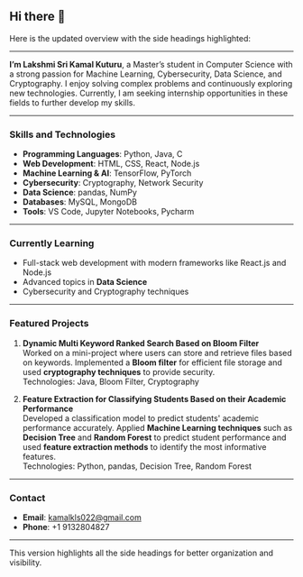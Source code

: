 ## Hi there 👋

Here is the updated overview with the side headings highlighted:

---

**I’m Lakshmi Sri Kamal Kuturu**, a Master’s student in Computer Science with a strong passion for Machine Learning, Cybersecurity, Data Science, and Cryptography. I enjoy solving complex problems and continuously exploring new technologies. Currently, I am seeking internship opportunities in these fields to further develop my skills.

---

### **Skills and Technologies**

- **Programming Languages**: Python, Java, C  
- **Web Development**: HTML, CSS, React, Node.js  
- **Machine Learning & AI**: TensorFlow, PyTorch  
- **Cybersecurity**: Cryptography, Network Security  
- **Data Science**: pandas, NumPy  
- **Databases**: MySQL, MongoDB  
- **Tools**: VS Code, Jupyter Notebooks, Pycharm  

---

### **Currently Learning**

- Full-stack web development with modern frameworks like React.js and Node.js  
- Advanced topics in **Data Science**  
- Cybersecurity and Cryptography techniques  

---

### **Featured Projects**

1. **Dynamic Multi Keyword Ranked Search Based on Bloom Filter**  
   Worked on a mini-project where users can store and retrieve files based on keywords. Implemented a **Bloom filter** for efficient file storage and used **cryptography techniques** to provide security.  
   Technologies: Java, Bloom Filter, Cryptography  

2. **Feature Extraction for Classifying Students Based on their Academic Performance**  
   Developed a classification model to predict students' academic performance accurately. Applied **Machine Learning techniques** such as **Decision Tree** and **Random Forest** to predict student performance and used **feature extraction methods** to identify the most informative features.  
   Technologies: Python, pandas, Decision Tree, Random Forest  

---

### **Contact**

- **Email**: kamalkls022@gmail.com  
- **Phone**: +1 9132804827  

---

This version highlights all the side headings for better organization and visibility.
